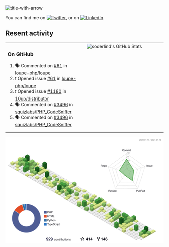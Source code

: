 
![title-with-arrow](https://github.com/soderlind/soderlind/assets/1649452/0f685042-97c3-46ba-b290-804d07f05370)


<!-- Actual text -->
You can find me on [![Twitter][1.2]][1], or on [![LinkedIn][2.2]][2].

<!-- Icons -->

[1.2]: http://i.imgur.com/wWzX9uB.png (twitter icon without padding)
[2.2]: https://raw.githubusercontent.com/MartinHeinz/MartinHeinz/master/linkedin-3-16.png (LinkedIn icon without padding)

<!-- Links to your social media accounts -->

[1]: https://twitter.com/soderlind
[2]: https://www.linkedin.com/in/soderlind/

## Resent activity

<table width="100%" border="0"><tr><td width="49%">

### On GitHub

<!--START_SECTION:activity-->
1. 🗣 Commented on [#61](https://github.com/loupe-php/loupe/issues/61#issuecomment-1900682704) in [loupe-php/loupe](https://github.com/loupe-php/loupe)
2. ❗ Opened issue [#61](https://github.com/loupe-php/loupe/issues/61) in [loupe-php/loupe](https://github.com/loupe-php/loupe)
3. ❗ Opened issue [#1180](https://github.com/10up/distributor/issues/1180) in [10up/distributor](https://github.com/10up/distributor)
4. 🗣 Commented on [#3496](https://github.com/squizlabs/PHP_CodeSniffer/issues/3496#issuecomment-1894641652) in [squizlabs/PHP_CodeSniffer](https://github.com/squizlabs/PHP_CodeSniffer)
5. 🗣 Commented on [#3496](https://github.com/squizlabs/PHP_CodeSniffer/issues/3496#issuecomment-1894443415) in [squizlabs/PHP_CodeSniffer](https://github.com/squizlabs/PHP_CodeSniffer)
<!--END_SECTION:activity-->
  </td>
<td width="49%" valign="top">
  <img   alt="soderlind's GitHub Stats" src="https://awesome-github-stats.azurewebsites.net/user-stats/soderlind?cardType=level-alternate&Title=FFFFFF&Border=FFFFFF" />
</td></tr></table>


![](./profile-3d-contrib/profile-green-animate.svg)


